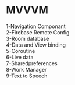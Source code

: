 <h1>MVVVM</h1>
1-Navigation Componant <br>
2-Firebase Remote Config<br>
3-Room database<br>
4-Data and View binding<br>
5-Coroutine<br>
6-Live data<br>
7-Sharedpreferences<br>
8-Work Manager<br>
9-Text to Speech

